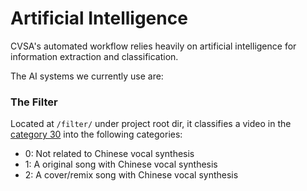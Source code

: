 # Artificial Intelligence

CVSA's automated workflow relies heavily on artificial intelligence for information extraction and classification.

The AI ​​systems we currently use are:

### The Filter

Located at `/filter/` under project root dir, it classifies a video in the
[category 30](../about/scope-of-inclusion.md#category-30) into the following categories:

- 0: Not related to Chinese vocal synthesis
- 1: A original song with Chinese vocal synthesis
- 2: A cover/remix song with Chinese vocal synthesis
